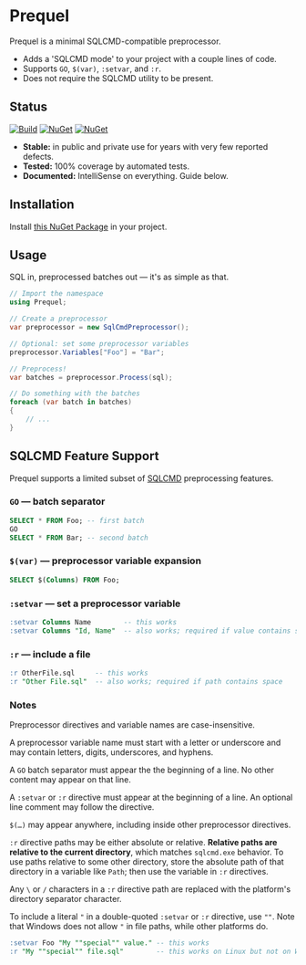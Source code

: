# Prequel

Prequel is a minimal SQLCMD-compatible preprocessor.

- Adds a 'SQLCMD mode' to your project with a couple lines of code.
- Supports `GO`, `$(var)`, `:setvar`, and `:r`.
- Does not require the SQLCMD utility to be present.

## Status

[![Build](https://github.com/sharpjs/Prequel/workflows/Build/badge.svg)](https://github.com/sharpjs/Prequel/actions)
[![NuGet](https://img.shields.io/nuget/v/Prequel.svg)](https://www.nuget.org/packages/Prequel)
[![NuGet](https://img.shields.io/nuget/dt/Prequel.svg)](https://www.nuget.org/packages/Prequel)

- **Stable:**     in public and private use for years with very few reported defects.
- **Tested:**     100% coverage by automated tests.
- **Documented:** IntelliSense on everything.  Guide below.

## Installation

Install [this NuGet Package](https://www.nuget.org/packages/Prequel) in your project.

## Usage

SQL in, preprocessed batches out — it's as simple as that.

```csharp
// Import the namespace
using Prequel;

// Create a preprocessor
var preprocessor = new SqlCmdPreprocessor();

// Optional: set some preprocessor variables
preprocessor.Variables["Foo"] = "Bar";

// Preprocess!
var batches = preprocessor.Process(sql);

// Do something with the batches
foreach (var batch in batches)
{
    // ...
}
```

## SQLCMD Feature Support

Prequel supports a limited subset of
[SQLCMD](https://docs.microsoft.com/en-us/sql/tools/sqlcmd-utility)
preprocessing features.

### `GO` — batch separator

```sql
SELECT * FROM Foo; -- first batch
GO
SELECT * FROM Bar; -- second batch
```

### `$(var)` — preprocessor variable expansion

```sql
SELECT $(Columns) FROM Foo;
```

### `:setvar` — set a preprocessor variable

```sql
:setvar Columns Name        -- this works
:setvar Columns "Id, Name"  -- also works; required if value contains space
```

### `:r` — include a file

```sql
:r OtherFile.sql     -- this works
:r "Other File.sql"  -- also works; required if path contains space
```

### Notes

Preprocessor directives and variable names are case-insensitive.

A preprocessor variable name must start with a letter or underscore and may
contain letters, digits, underscores, and hyphens.

A `GO` batch separator must appear the the beginning of a line.
No other content may appear on that line.

A `:setvar` or `:r` directive must appear at the beginning of a line.
An optional line comment may follow the directive.

`$(…)` may appear anywhere, including inside other preprocessor directives.

`:r` directive paths may be either absolute or relative.  **Relative paths are
relative to the current directory**, which matches `sqlcmd.exe` behavior.  To
use paths relative to some other directory, store the absolute path of that
directory in a variable like `Path`; then use the variable in `:r` directives.

Any `\` or `/` characters in a `:r` directive path are replaced with the
platform's directory separator character.

To include a literal `"` in a double-quoted `:setvar` or `:r` directive, use
`""`.  Note that Windows does not allow `"` in file paths, while other
platforms do.

```sql
:setvar Foo "My ""special"" value." -- this works
:r "My ""special"" file.sql"        -- this works on Linux but not on Windows
```

<!--
  Copyright Subatomix Research Inc.
  SPDX-License-Identifier: MIT
-->
